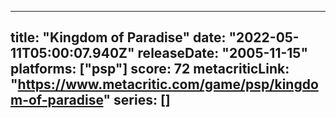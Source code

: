 
---
title: "Kingdom of Paradise"
date: "2022-05-11T05:00:07.940Z"
releaseDate: "2005-11-15"
platforms: ["psp"]
score: 72
metacriticLink: "https://www.metacritic.com/game/psp/kingdom-of-paradise"
series: []
---
